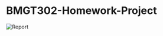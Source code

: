 # BMGT302-Homework-Project

![Report](https://user-images.githubusercontent.com/122833762/212775065-d7215867-077b-411f-bf1f-c83e3b922f21.png)
